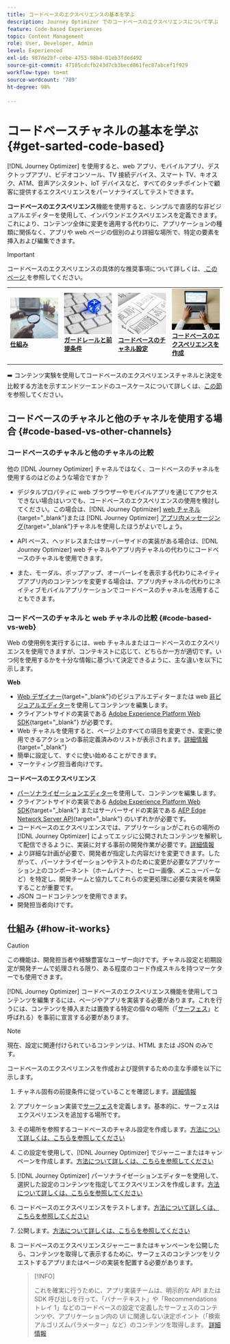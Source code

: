 ```yaml
---
title: コードベースのエクスペリエンスの基本を学ぶ
description: Journey Optimizer でのコードベースのエクスペリエンスについて学ぶ
feature: Code-based Experiences
topic: Content Management
role: User, Developer, Admin
level: Experienced
exl-id: 987de2bf-cebe-4753-98b4-01eb3fded492
source-git-commit: 47185cdcfb243d7cb3becd861fec87abcef1f929
workflow-type: tm+mt
source-wordcount: '789'
ht-degree: 98%

---
```


# コードベースチャネルの基本を学ぶ {#get-sarted-code-based}

[!DNL Journey Optimizer] を使用すると、web アプリ、モバイルアプリ、デスクトップアプリ、ビデオコンソール、TV 接続デバイス、スマート TV、キオスク、ATM、音声アシスタント、IoT デバイスなど、すべてのタッチポイントで顧客に提供するエクスペリエンスをパーソナライズしてテストできます。

**コードベースのエクスペリエンス**&#x200B;機能を使用すると、シンプルで直感的な非ビジュアルエディターを使用して、インバウンドエクスペリエンスを定義できます。これにより、コンテンツ全体に変更を適用する代わりに、アプリケーションの種類に関係なく、アプリや web ページの個別のより詳細な場所で、特定の要素を挿入および編集できます。

<!--[!DNL Journey Optimizer] allows you to compose and deliver content on any inbound device in a developer-focused workflow. You can leverage all the personalization capabilities, and preview what will be published. The content can be static (images, text, JSON, HTML) or dynamic (offers, decisions, recommendations). You can also insert custom content actions in your omni-channel journeys.-->

>[!IMPORTANT]
>
>コードベースのエクスペリエンスの具体的な推奨事項について詳しくは、[ このページ ](code-based-prerequisites.md) を参照してください。


<!--Discover the detailed steps to create a code-based campaign in this video.-->

<table style="table-layout:fixed"><tr style="border: 0;">
<td>
<a href="#how-it-works">
<img alt="リード" src="../assets/do-not-localize/privacy-audit.jpeg">
</a>
<div><a href="#how-it-works"><strong>仕組み</strong>
</div>
<p>
</td>
<td>
<a href="code-based-prerequisites.md">
<img alt="検証" src="../assets/do-not-localize/web-prerequisites.jpg">
</a>
<div>
<a href="code-based-prerequisites.md"><strong>ガードレールと前提条件</strong></a>
</div>
<p>
</td>
<td>
<a href="code-based-configuration.md">
<img alt="検証" src="../assets/do-not-localize/web-design.jpg">
</a>
<div>
<a href="code-based-implementation-samples.md"><strong>コードベースのチャネル設定</strong></a>
</div>
<p>
</td>
<td>
<a href="create-code-based.md#create-code-based-campaign">
<img alt="低頻度" src="../assets/do-not-localize/web-create.jpg">
</a>
<div>
<a href="create-code-based.md#create-code-based-campaign"><strong>コードベースのエクスペリエンスを作成</strong></a>
</div>
<p></td>
</tr></table>

<!--[Learn how to create a code-based campaign in this video](#video)-->

➡️ コンテンツ実験を使用してコードベースのエクスペリエンスチャネルと決定を比較する方法を示すエンドツーエンドのユースケースについて詳しくは、[この節](../experience-decisioning/experience-decisioning-uc.md)を参照してください。

## コードベースのチャネルと他のチャネルを使用する場合 {#code-based-vs-other-channels}

### コードベースのチャネルと他のチャネルの比較

他の [!DNL Journey Optimizer] チャネルではなく、コードベースのチャネルを使用するのはどのような場合ですか？

* デジタルプロパティに web ブラウザーやモバイルアプリを通じてアクセスできない場合はいつでも、コードベースのエクスペリエンスの使用を検討してください。この場合は、[!DNL Journey Optimizer] [web チャネル](../web/get-started-web.md){target="_blank"}または [!DNL Journey Optimizer] [アプリ内メッセージング](../in-app/get-started-in-app.md){target="_blank"}チャネルを使用したほうがよいでしょう。

<!--* You can use the code-based channel as an alternative to the [!DNL Journey Optimizer] web channel if your website cannot be loaded into the [web designer](../web/web-visual-editor.md){target="_blank"} visual editor or if you cannot use the [browser extension](../web/web-prerequisites.md#visual-authoring-prerequisites){target="_blank"} that powers visual authoring for web channel.-->

* API ベース、ヘッドレスまたはサーバーサイドの実装がある場合は、[!DNL Journey Optimizer] web チャネルやアプリ内チャネルの代わりにコードベースのチャネルを使用できます。

* また、モーダル、ポップアップ、オーバーレイを表示する代わりにネイティブアプリ内のコンテンツを変更する場合は、アプリ内チャネルの代わりにネイティブモバイルアプリケーションでコードベースのチャネルを活用することもできます。

### コードベースのチャネルと web チャネルの比較 {#code-based-vs-web}

Web の使用例を実行するには、web チャネルまたはコードベースのエクスペリエンスを使用できますが、コンテキストに応じて、どちらか一方が適切です。いつ何を使用するかを十分な情報に基づいて決定できるように、主な違いを以下に示します。

**Web**

* [Web デザイナー](../web/web-visual-editor.md){target="_blank"}のビジュアルエディターまたは web [非ビジュアルエディター](../web/web-non-visual-editor.md)を使用してコンテンツを編集します。
* クライアントサイドの実装である [Adobe Experience Platform Web SDK](https://experienceleague.adobe.com/docs/platform-learn/implement-web-sdk/overview.html?lang=ja){target="_blank"} が必要です。
  <!--* You need the [Adobe Experience Cloud Visual Editing Helper](https://chrome.google.com/webstore/detail/adobe-experience-cloud-vi/kgmjjkfjacffaebgpkpcllakjifppnca){target="_blank"} extension installed on your web browser. [Learn more](../web/web-prerequisites.md){target="_blank"}-->
* Web チャネルを使用すると、ページ上のすべての項目を変更でき、変更に使用できるアクションの事前定義済みのリストが表示されます。[詳細情報](../web/web-visual-editor.md){target="_blank"}
* 簡単に設定して、すぐに使い始めることができます。
* マーケティング担当者向けです。

**コードベースのエクスペリエンス**

* [パーソナライゼーションエディター](create-code-based.md#edit-code)を使用して、コンテンツを編集します。
* クライアントサイドの実装である [Adobe Experience Platform Web SDK](https://experienceleague.adobe.com/docs/platform-learn/implement-web-sdk/overview.html?lang=ja){target="_blank"} またはサーバーサイドの実装である [AEP Edge Network Server API](https://experienceleague.adobe.com/docs/experience-platform/edge-network-server-api/data-collection/interactive-data-collection.html?lang=ja){target="_blank"} のいずれかが必要です。
* コードベースのエクスペリエンスでは、アプリケーションがこれらの場所の [!DNL Journey Optimizer] によってエッジに公開されたコンテンツを解釈して配信できるように、実装に対する事前の開発作業が必要です。[詳細情報](code-based-surface.md)
* より詳細な計画が必要で、開発者が指定した内容だけを変更できます。したがって、パーソナライゼーションやテストのために変更が必要なアプリケーション上のコンポーネント（ホームバナー、ヒーロー画像、メニューバーなど）を特定し、開発チームと協力してこれらの変更処理に必要な実装を構築することが重要です。
* JSON コードコンテンツを使用できます。
* 開発担当者向けです。

## 仕組み {#how-it-works}

>[!CAUTION]
>
>この機能は、開発担当者や経験豊富なユーザー向けです。チャネル設定と初期設定が開発チームで処理される限り、ある程度のコード作成スキルを持つマーケターでも使用できます。

[!DNL Journey Optimizer] コードベースのエクスペリエンス機能を使用してコンテンツを編集するには、ページやアプリを実装する必要があります。これを行うには、コンテンツを挿入または置換する特定の個々の場所（「[サーフェス](code-based-surface.md)」と呼ばれる）を事前に宣言する必要があります。

>[!NOTE]
>
>現在、設定に関連付けられているコンテンツは、HTML または JSON のみです。

コードベースのエクスペリエンスを作成および提供するための主な手順を以下に示します。

1. チャネル固有の前提条件に従っていることを確認します。[詳細情報](code-based-prerequisites.md)

1. アプリケーション実装で[サーフェス](code-based-surface.md#surface-definition)を定義します。基本的に、サーフェスはエクスペリエンスを追加する場所です。

1. その場所を参照するコードベースのチャネル設定を作成します。[方法について詳しくは、こちらを参照してください](code-based-configuration.md#create-code-based-configuration)

1. この設定を使用して、[!DNL Journey Optimizer] でジャーニーまたはキャンペーンを作成します。[方法について詳しくは、こちらを参照してください](create-code-based.md#create-code-based-campaign)

1. [!DNL Journey Optimizer] パーソナライゼーションエディターを使用して、選択した設定のコンテンツを指定してエクスペリエンスを作成します。[方法について詳しくは、こちらを参照してください](create-code-based.md#edit-code)

1. コードベースのエクスペリエンスをテストします。[方法について詳しくは、こちらを参照してください](test-code-based.md)

1. 公開します。[方法について詳しくは、こちらを参照してください](publish-code-based.md)

1. コードベースのエクスペリエンスジャーニーまたはキャンペーンを公開したら、コンテンツを取得して表示するために、サーフェスのコンテンツをリクエストするアプリまたはページの実装を配置する必要があります。

   >[!INFO]
   >
   >これを確実に行うために、アプリ実装チームは、明示的な API または SDK 呼び出しを行って、「バナーテキスト」や「Recommendations トレイ 1」などのコードベースの設定で定義したサーフェスのコンテンツや、アプリケーション内の UI に関連しない決定ポイント（「検索アルゴリズムパラメーター」など）のコンテンツを取得します。<!--In this case, the implementation team is responsible for rendering or otherwise interpreting and acting on the returned content.--> [詳細情報](code-based-implementation-samples.md)

